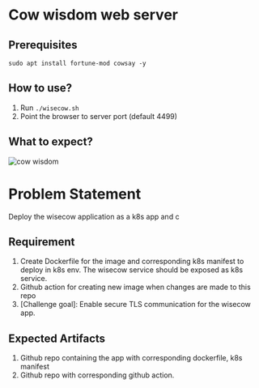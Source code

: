 # Cow wisdom web server

## Prerequisites

```
sudo apt install fortune-mod cowsay -y
```

## How to use?

1. Run `./wisecow.sh`
2. Point the browser to server port (default 4499)

## What to expect?
![cow wisdom](https://user-images.githubusercontent.com/9133227/225524281-e81a6673-5550-4db0-9bd0-63f9bbc7c2bc.png)


# Problem Statement
Deploy the wisecow application as a k8s app and c

## Requirement
1. Create Dockerfile for the image and corresponding k8s manifest to deploy in k8s env. The wisecow service should be exposed as k8s service.
2. Github action for creating new image when changes are made to this repo
3. [Challenge goal]: Enable secure TLS communication for the wisecow app.

## Expected Artifacts
1. Github repo containing the app with corresponding dockerfile, k8s manifest
2. Github repo with corresponding github action.


